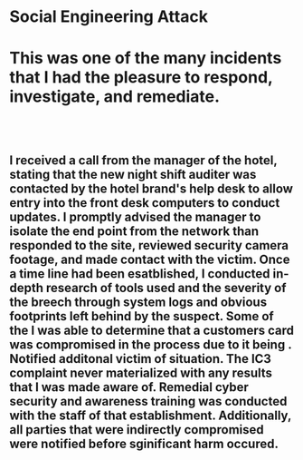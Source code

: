 # Social Engineering Attack
<h1>This was one of the many incidents that I had the pleasure to respond, investigate, and remediate.</h1> 
<br> </br>
<h2>I received a call from the manager of the hotel, stating that the new night shift auditer was contacted by the hotel brand's help desk to allow entry into the front desk computers to conduct updates. I promptly advised the manager to isolate the end point from the network than responded to the site, reviewed security camera footage, and made contact with the victim. Once a time line had been esatblished, I conducted in-depth research of tools used and the severity of the breech through system logs and obvious footprints left behind by the suspect. Some of the  I was able to determine that a customers card was compromised in the process due to it being  . Notified additonal victim of situation. The IC3 complaint never materialized with any results that I was made aware of. Remedial cyber security and awareness training was conducted with the staff of that establishment. Additionally, all parties that were indirectly compromised were notified before sginificant harm occured.</h2>
